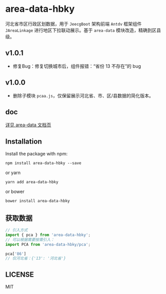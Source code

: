 # area-data-hbky



河北省市区行政区划数据，用于 `JeecgBoot` 架构前端 `Antdv` 框架组件 `JAreaLinkage` 进行地区下拉联动展示。基于 `area-data` 模块改造，精确到区县级。

## v1.0.1

- 修复Bug：修复切换城市后，组件报错：“省份 13 不存在”的 bug

## v1.0.0

- 删除子模块 `pcaa.js`，仅保留展示河北省、市、区/县数据的简化版本。

## doc

[详见 area-data 文档页](https://github.com/dwqs/area-data#readme)

## Installation

Install the package with npm:

```
npm install area-data-hbky --save
```

or yarn

```
yarn add area-data-hbky
```

or bower

```
bower install area-data-hbky
```

## 获取数据

```javascript
// 引入方式
import { pca } from 'area-data-hbky';
// 可以根据需要按需引入：
import PCA from 'area-data-hbky/pca';

pca['86'] 
// 仅河北省：{'13': '河北省'}
```



## LICENSE

MIT
